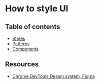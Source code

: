 # How to style UI

## Table of contents

*   [Styles](styles.md)
*   [Patterns](patterns.md)
*   [Components](components.md)

## Resources
* [Chrome DevTools Design system, Figma](https://www.figma.com/design/A5iQBBNAe5zPFpJvUzUgW8/CDT-design-kit)
